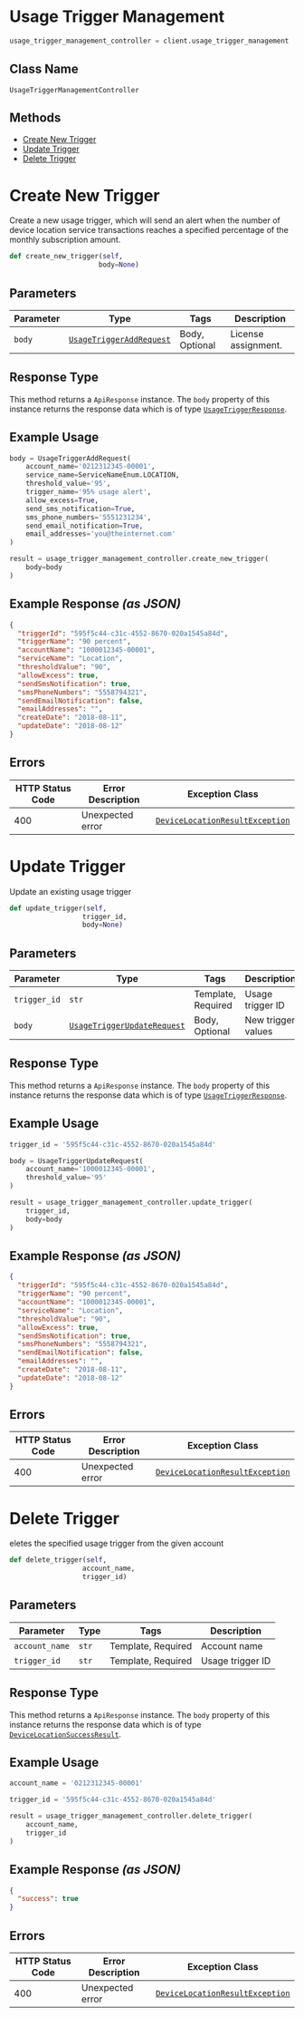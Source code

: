 # Usage Trigger Management

```python
usage_trigger_management_controller = client.usage_trigger_management
```

## Class Name

`UsageTriggerManagementController`

## Methods

* [Create New Trigger](../../doc/controllers/usage-trigger-management.md#create-new-trigger)
* [Update Trigger](../../doc/controllers/usage-trigger-management.md#update-trigger)
* [Delete Trigger](../../doc/controllers/usage-trigger-management.md#delete-trigger)


# Create New Trigger

Create a new usage trigger, which will send an alert when the number of device location service transactions reaches a specified percentage of the monthly subscription amount.

```python
def create_new_trigger(self,
                      body=None)
```

## Parameters

| Parameter | Type | Tags | Description |
|  --- | --- | --- | --- |
| `body` | [`UsageTriggerAddRequest`](../../doc/models/usage-trigger-add-request.md) | Body, Optional | License assignment. |

## Response Type

This method returns a `ApiResponse` instance. The `body` property of this instance returns the response data which is of type [`UsageTriggerResponse`](../../doc/models/usage-trigger-response.md).

## Example Usage

```python
body = UsageTriggerAddRequest(
    account_name='0212312345-00001',
    service_name=ServiceNameEnum.LOCATION,
    threshold_value='95',
    trigger_name='95% usage alert',
    allow_excess=True,
    send_sms_notification=True,
    sms_phone_numbers='5551231234',
    send_email_notification=True,
    email_addresses='you@theinternet.com'
)

result = usage_trigger_management_controller.create_new_trigger(
    body=body
)
```

## Example Response *(as JSON)*

```json
{
  "triggerId": "595f5c44-c31c-4552-8670-020a1545a84d",
  "triggerName": "90 percent",
  "accountName": "1000012345-00001",
  "serviceName": "Location",
  "thresholdValue": "90",
  "allowExcess": true,
  "sendSmsNotification": true,
  "smsPhoneNumbers": "5558794321",
  "sendEmailNotification": false,
  "emailAddresses": "",
  "createDate": "2018-08-11",
  "updateDate": "2018-08-12"
}
```

## Errors

| HTTP Status Code | Error Description | Exception Class |
|  --- | --- | --- |
| 400 | Unexpected error | [`DeviceLocationResultException`](../../doc/models/device-location-result-exception.md) |


# Update Trigger

Update an existing usage trigger

```python
def update_trigger(self,
                  trigger_id,
                  body=None)
```

## Parameters

| Parameter | Type | Tags | Description |
|  --- | --- | --- | --- |
| `trigger_id` | `str` | Template, Required | Usage trigger ID |
| `body` | [`UsageTriggerUpdateRequest`](../../doc/models/usage-trigger-update-request.md) | Body, Optional | New trigger values |

## Response Type

This method returns a `ApiResponse` instance. The `body` property of this instance returns the response data which is of type [`UsageTriggerResponse`](../../doc/models/usage-trigger-response.md).

## Example Usage

```python
trigger_id = '595f5c44-c31c-4552-8670-020a1545a84d'

body = UsageTriggerUpdateRequest(
    account_name='1000012345-00001',
    threshold_value='95'
)

result = usage_trigger_management_controller.update_trigger(
    trigger_id,
    body=body
)
```

## Example Response *(as JSON)*

```json
{
  "triggerId": "595f5c44-c31c-4552-8670-020a1545a84d",
  "triggerName": "90 percent",
  "accountName": "1000012345-00001",
  "serviceName": "Location",
  "thresholdValue": "90",
  "allowExcess": true,
  "sendSmsNotification": true,
  "smsPhoneNumbers": "5558794321",
  "sendEmailNotification": false,
  "emailAddresses": "",
  "createDate": "2018-08-11",
  "updateDate": "2018-08-12"
}
```

## Errors

| HTTP Status Code | Error Description | Exception Class |
|  --- | --- | --- |
| 400 | Unexpected error | [`DeviceLocationResultException`](../../doc/models/device-location-result-exception.md) |


# Delete Trigger

eletes the specified usage trigger from the given account

```python
def delete_trigger(self,
                  account_name,
                  trigger_id)
```

## Parameters

| Parameter | Type | Tags | Description |
|  --- | --- | --- | --- |
| `account_name` | `str` | Template, Required | Account name |
| `trigger_id` | `str` | Template, Required | Usage trigger ID |

## Response Type

This method returns a `ApiResponse` instance. The `body` property of this instance returns the response data which is of type [`DeviceLocationSuccessResult`](../../doc/models/device-location-success-result.md).

## Example Usage

```python
account_name = '0212312345-00001'

trigger_id = '595f5c44-c31c-4552-8670-020a1545a84d'

result = usage_trigger_management_controller.delete_trigger(
    account_name,
    trigger_id
)
```

## Example Response *(as JSON)*

```json
{
  "success": true
}
```

## Errors

| HTTP Status Code | Error Description | Exception Class |
|  --- | --- | --- |
| 400 | Unexpected error | [`DeviceLocationResultException`](../../doc/models/device-location-result-exception.md) |

